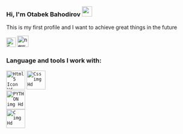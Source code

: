 ### Hi, I'm Otabek Bahodirov <img src="https://media.giphy.com/media/hvRJCLFzcasrR4ia7z/giphy.gif" width="27px">

This is my first profile and I want to achieve great things in the future

<a href="https://www.facebook.com/otabek.bahodirov.94/">
  <img src="https://www.freeiconspng.com/uploads/facebook-logo-3.png" width="25px"            alt="Facebook Logo HD PNG Pic" /></a>
</a>
<a href="https://www.instagram.com/fanytrich/">
  <img src="https://www.freeiconspng.com/uploads/new-instagram-icon-2.jpg" width="30px" "height="100px" alt="new instagram icon" /></a>
</a>

                                                                                                                                                  
### Language and tools I work with:                                                                                                              

<code><img src="https://www.freeiconspng.com/uploads/html5-icon-1.png" width="50px" alt="Html5 Icon Hd" /></code>
<code><img src="https://avatars.mds.yandex.net/i?id=f4e85d5d0c417c00be144ae7b009f1ec-3780431-images-thumbs&n=13" width="50px" alt="Css img Hd" /></code>              
<code><img src="https://tse1.mm.bing.net/th?id=OIP.fOhke-a_rxa8SsNcvt8yvwHaIR&pid=Api" width="50px" alt="PYTHON img Hd" /></code>                     
<code><img src="https://avatars.mds.yandex.net/i?id=92e1ef219fc2b426a2e1fe67554c635c-5351557-images-thumbs&n=13" width="50px" alt="C img Hd" /></code>                                                                                                                        

